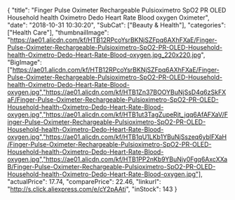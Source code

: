 {
	"title": "Finger Pulse Oximeter Rechargeable Pulsioximetro SpO2 PR OLED Household health Oximetro Dedo Heart Rate Blood oxygen Oximeter",
	"date": "2018-10-31 10:30:20",
	"SubCat": ["Beauty & Health"],
	"categories": ["Health Care"],
	"thumbnailImage": "https://ae01.alicdn.com/kf/HTB12RPcoYsrBKNjSZFpq6AXhFXaE/Finger-Pulse-Oximeter-Rechargeable-Pulsioximetro-SpO2-PR-OLED-Household-health-Oximetro-Dedo-Heart-Rate-Blood-oxygen.jpg_220x220.jpg",
	"BigImage": ["https://ae01.alicdn.com/kf/HTB12RPcoYsrBKNjSZFpq6AXhFXaE/Finger-Pulse-Oximeter-Rechargeable-Pulsioximetro-SpO2-PR-OLED-Household-health-Oximetro-Dedo-Heart-Rate-Blood-oxygen.jpg","https://ae01.alicdn.com/kf/HTB1Zn37BOOYBuNjSsD4q6zSkFXaF/Finger-Pulse-Oximeter-Rechargeable-Pulsioximetro-SpO2-PR-OLED-Household-health-Oximetro-Dedo-Heart-Rate-Blood-oxygen.jpg","https://ae01.alicdn.com/kf/HTB1ut3TagZupeRjt_jqq6AfAFXaV/Finger-Pulse-Oximeter-Rechargeable-Pulsioximetro-SpO2-PR-OLED-Household-health-Oximetro-Dedo-Heart-Rate-Blood-oxygen.jpg","https://ae01.alicdn.com/kf/HTB1qU1LKb1YBuNjSszeq6yblFXaH/Finger-Pulse-Oximeter-Rechargeable-Pulsioximetro-SpO2-PR-OLED-Household-health-Oximetro-Dedo-Heart-Rate-Blood-oxygen.jpg","https://ae01.alicdn.com/kf/HTB1PP2nKb9YBuNjy0Fgq6AxcXXaB/Finger-Pulse-Oximeter-Rechargeable-Pulsioximetro-SpO2-PR-OLED-Household-health-Oximetro-Dedo-Heart-Rate-Blood-oxygen.jpg"],
	"actualPrice": 17.74,
	"comparePrice": 22.46,
	"linkurl": "http://s.click.aliexpress.com/e/cY2pAAti",
	"inStock": 143
}
